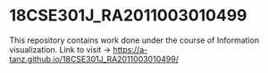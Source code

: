 # 18CSE301J_RA2011003010499
This repository contains work done under the course of Information visualization.
Link to visit -> https://a-tanz.github.io/18CSE301J_RA2011003010499/
